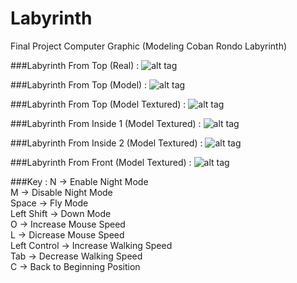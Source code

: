 # Labyrinth
Final Project Computer Graphic (Modeling Coban Rondo Labyrinth)

###Labyrinth From Top (Real) : 
![alt tag](https://photos-6.dropbox.com/t/2/AABNQFIbrhYctMpTlU31qS6ySewHTeaqUZ-CUs-qE6MYoQ/12/219798151/jpeg/32x32/1/1465585200/0/2/Labyrinth%20From%20Top%20(Real).JPG/EKOapKUBGImHASACKAI/EU3ruf83jwzo5ZYpdmXQNCUDkcLy25XFW6WvlqtmRh0?size_mode=3&size=1280x960)

###Labyrinth From Top (Model) :
![alt tag](https://photos-3.dropbox.com/t/2/AAA3FLfA3oazh10568IC_lnL2k6HAQZLLFS2q6R5hcTMUw/12/219798151/jpeg/32x32/1/1465585200/0/2/Labyrinth%20From%20Top%20(Model).JPG/EKOapKUBGImHASACKAI/Cg9bpyWU4LbCbV573q7jo2S6nj8alb0QRfhbGFjDRLk?size_mode=3&size=1280x960)

###Labyrinth From Top (Model Textured) : 
![alt tag](https://photos-2.dropbox.com/t/2/AAA8Mzewjjp0cff2n-dqV2OW2_fcdzLPRE-C588OtOU7tg/12/219798151/jpeg/32x32/1/1465585200/0/2/Labyrinth%20From%20Top%20(Model%20Textured).JPG/EKOapKUBGImHASACKAI/ZCNiXu8HB65DxMZD_ScsM7xCpB7YFe9TmAQZfo75OTM?size_mode=3&size=1280x960)

###Labyrinth From Inside 1 (Model Textured) : 
![alt tag](https://photos-3.dropbox.com/t/2/AADOFTru2lququp8Md25ux-tmBa8jcuW0ZYatPkw6oYYcQ/12/219798151/jpeg/32x32/1/1465585200/0/2/Labyrinth%20From%20Inside%20(Model%20Textured).JPG/EKOapKUBGImHASACKAI/bQvWXbGtaGy5nIVK7Nlx68_4ilsljzT2nEF7NOSrs50?size_mode=3&size=1280x960)

###Labyrinth From Inside 2 (Model Textured) : 
![alt tag](https://photos-3.dropbox.com/t/2/AAAt_xOveEdDDfbVLal4BebwlOQgwq_M8X8oES--_w8Ilg/12/219798151/jpeg/32x32/1/1465585200/0/2/Labyrinth%20From%20Inside%20(2)%20(Model%20Textured).JPG/EKOapKUBGImHASACKAI/6RYDBNHMrvKUJxeuIvlTuclK724_6mM9UsMayJeBL4Q?size_mode=3&size=1280x960)

###Labyrinth From Front (Model Textured) : 
![alt tag](https://photos-1.dropbox.com/t/2/AABbyp24YkVMQT8eXbyCeddHrhjHaQ9WbmKfaRUr31DQfQ/12/219798151/jpeg/32x32/1/1465585200/0/2/Labyrinth%20From%20Front%20(Model%20Textured).JPG/EKOapKUBGImHASACKAI/UCUKhKOPKl0dzKVZjW3aAXw4qFJC-d_q7FcPB3sjhQw?size_mode=3&size=1280x960)

###Key : 
N -> Enable Night Mode<br />
M -> Disable Night Mode<br />
Space -> Fly Mode<br />
Left Shift -> Down Mode<br />
O -> Increase Mouse Speed<br />
L -> Dicrease Mouse Speed<br />
Left Control -> Increase Walking Speed<br />
Tab -> Decrease Walking Speed<br />
C -> Back to Beginning Position<br />
